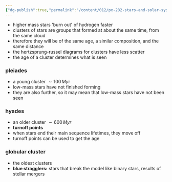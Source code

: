 ```yaml
---
{"dg-publish":true,"permalink":"/content/012/px-282-stars-and-solar-system/term-1-stars/e-stellar-evolution/px-282-e4-turnoff-points-and-stellar-clusters/","noteIcon":"1","created":"2024-11-25T10:50:32.000+00:00","updated":"2024-11-26T09:40:13.977+00:00"}
---
```


- higher mass stars 'burn out' of hydrogen faster
- clusters of stars are groups that formed at about the same time, from the same cloud
- therefore they will be of the same age, a similar composition, and the same distance
- the hertzsprung-russel diagrams for clusters have less scatter
- the age of a cluster determines what is seen
### pleiades
- a young cluster $\sim 100\,My$r
- low-mass stars have not finished forming
- they are also further, so it may mean that low-mass stars have not been seen
### hyades
- an older cluster $\sim 600\,Myr$
- **turnoff points**
- when stars end their main sequence lifetimes, they move off
- turnoff points can be used to get the age
### globular cluster
- the oldest clusters 
- **blue stragglers:** stars that break the model like binary stars, results of stellar mergers